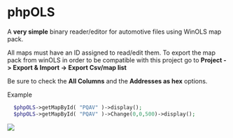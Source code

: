 # phpOLS
A **very simple** binary reader/editor for automotive files using WinOLS map pack. 

All maps must have an ID assigned to read/edit them. 
To export the map pack from winOLS in order to be compatible with this project go to **Project -> Export & Import -> Export Csv/map list**

Be sure to check the **All Columns** and the **Addresses as hex** options.

Example

```php
  $phpOLS->getMapById( "PQAV" )->display();
  $phpOLS->getMapById( "PQAV" )->Change(0,0,500)->display();
```

![](https://i.ibb.co/8DYJ43W/Screenshot-1.png|width=100)

